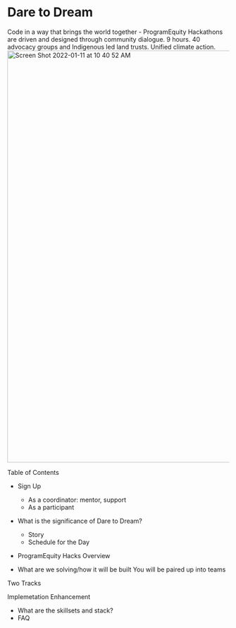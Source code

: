 # Dare to Dream 
Code in a way that brings the world together - ProgramEquity Hackathons are driven and designed through community dialogue. 9 hours. 40 advocacy groups and Indigenous led land trusts. Unified climate action.
<img width="934" alt="Screen Shot 2022-01-11 at 10 40 52 AM" src="https://user-images.githubusercontent.com/9143339/149002380-7f4f34e8-073d-4e68-92b5-b60c48d16535.png">

Table of Contents
- Sign Up 
   - As a coordinator: mentor, support
   - As a participant
- What is the significance of Dare to Dream?
  - Story 
  - Schedule for the Day 

- ProgramEquity Hacks Overview 

- What are we solving/how it will be built
You will be paired up into teams 

Two Tracks 

Implemetation 
Enhancement 

- What are the skillsets and stack?
- FAQ 
